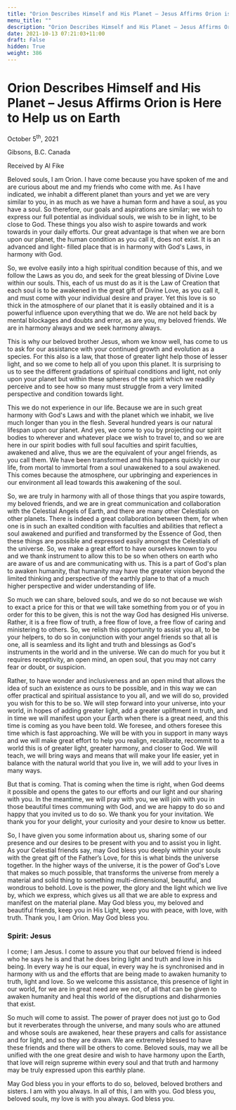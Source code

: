```yaml
---
title: "Orion Describes Himself and His Planet – Jesus Affirms Orion is Here to Help us on Earth"
menu_title: ""
description: "Orion Describes Himself and His Planet – Jesus Affirms Orion is Here to Help us on Earth"
date: 2021-10-13 07:21:03+11:00
draft: False
hidden: True
weight: 386
---
```

# Orion Describes Himself and His Planet – Jesus Affirms Orion is Here to Help us on Earth

October 5<sup>th</sup>, 2021

Gibsons, B.C. Canada

Received by Al Fike


Beloved souls, I am Orion. I have come because you have spoken of me and are curious about me and my friends who come with me. As I have indicated, we inhabit a different planet than yours and yet we are very similar to you, in as much as we have a human form and have a soul, as you have a soul. So therefore, our goals and aspirations are similar; we wish to express our full potential as individual souls, we wish to be in light, to be close to God. These things you also wish to aspire towards and work towards in your daily efforts. Our great advantage is that when we are born upon our planet, the human condition as you call it, does not exist. It is an advanced and light- filled place that is in harmony with God's Laws, in harmony with God. 

So, we evolve easily into a high spiritual condition because of this, and we follow the Laws as you do, and seek for the great blessing of Divine Love within our souls. This, each of us must do as it is the Law of Creation that each soul is to be awakened in the great gift of Divine Love, as you call it, and must come with your individual desire and prayer. Yet this love is so thick in the atmosphere of our planet that it is easily obtained and it is a powerful influence upon everything that we do. We are not held back by mental blockages and doubts and error, as are you, my beloved friends. We are in harmony always and we seek harmony always. 

This is why our beloved brother Jesus, whom we know well, has come to us to ask for our assistance with your continued growth and evolution as a species. For this also is a law, that those of greater light help those of lesser light, and so we come to help all of you upon this planet. It is surprising to us to see the different gradations of spiritual conditions and light, not only upon your planet but within these spheres of the spirit which we readily perceive and to see how so many must struggle from a very limited perspective and condition towards light. 

This we do not experience in our life. Because we are in such great harmony with God's Laws and with the planet which we inhabit, we live much longer than you in the flesh. Several hundred years is our natural lifespan upon our planet. And yes, we come to you by projecting our spirit bodies to wherever and whatever place we wish to travel to, and so we are here in our spirit bodies with full soul faculties and spirit faculties, awakened and alive, thus we are the equivalent of your angel friends, as you call them. We have been transformed and this happens quickly in our life, from mortal to immortal from a soul unawakened to a soul awakened. This comes because the atmosphere, our upbringing and experiences in our environment all lead towards this awakening of the soul. 

So, we are truly in harmony with all of those things that you aspire towards, my beloved friends, and we are in great communication and collaboration with the Celestial Angels of Earth, and there are many other Celestials on other planets. There is indeed a great collaboration between them, for when one is in such an exalted condition with faculties and abilities that reflect a soul awakened and purified and transformed by the Essence of God, then these things are possible and expressed easily amongst the Celestials of the universe. So, we make a great effort to have ourselves known to you and we thank instrument to allow this to be so when others on earth who are aware of us and are communicating with us. This is a part of God's plan to awaken humanity, that humanity may have the greater vision beyond the limited thinking and perspective of the earthly plane to that of a much higher perspective and wider understanding of life. 

So much we can share, beloved souls, and we do so not because we wish to exact a price for this or that we will take something from you or of you in order for this to be given, this is not the way God has designed His universe. Rather, it is a free flow of truth, a free flow of love, a free flow of caring and ministering to others. So, we relish this opportunity to assist you all, to be your helpers, to do so in conjunction with your angel friends so that all is one, all is seamless and its light and truth and blessings as God's instruments in the world and in the universe. We can do much for you but it requires receptivity, an open mind, an open soul, that you may not carry fear or doubt, or suspicion. 

Rather, to have wonder and inclusiveness and an open mind that allows the idea of such an existence as ours to be possible, and in this way we can offer practical and spiritual assistance to you all, and we will do so, provided you wish for this to be so. We will step forward into your universe, into your world, in hopes of adding greater light, add a greater upliftment in truth, and in time we will manifest upon your Earth when there is a great need, and this time is coming as you have been told. We foresee, and others foresee this time which is fast approaching. We will be with you in support in many ways and we will make great effort to help you realign, recalibrate, recommit to a world this is of greater light, greater harmony, and closer to God. We will teach, we will bring ways and means that will make your life easier, yet in balance with the natural world that you live in, we will add to your lives in many ways. 

But that is coming. That is coming when the time is right, when God deems it possible and opens the gates to our efforts and our light and our sharing with you. In the meantime, we will pray with you, we will join with you in those beautiful times communing with God, and we are happy to do so and happy that you invited us to do so. We thank you for your invitation. We thank you for your delight, your curiosity and your desire to know us better. 

So, I have given you some information about us, sharing some of our presence and our desires to be present with you and to assist you in light. As your Celestial friends say, may God bless you deeply within your souls with the great gift of the Father’s Love, for this is what binds the universe together. In the higher ways of the universe, it is the power of God's Love that makes so much possible, that transforms the universe from merely a material and solid thing to something multi-dimensional, beautiful, and wondrous to behold. Love is the power, the glory and the light which we live by, which we express, which gives us all that we are able to express and manifest on the material plane. May God bless you, my beloved and beautiful friends, keep you in His Light, keep you with peace, with love, with truth. Thank you, I am Orion. May God bless you.

### Spirit: Jesus ###


I come; I am Jesus. I come to assure you that our beloved friend is indeed who he says he is and that he does bring light and truth and love in his being. In every way he is our equal, in every way he is synchronised and in harmony with us and the efforts that are being made to awaken humanity to truth, light and love. So we welcome this assistance, this presence of light in our world, for we are in great need are we not, of all that can be given to awaken humanity and heal this world of the disruptions and disharmonies that exist. 

So much will come to assist. The power of prayer does not just go to God but it reverberates through the universe, and many souls who are attuned and whose souls are awakened, hear these prayers and calls for assistance and for light, and so they are drawn. We are extremely blessed to have these friends and there will be others to come. Beloved souls, may we all be unified with the one great desire and wish to have harmony upon the Earth, that love will reign supreme within every soul and that truth and harmony may be truly expressed upon this earthly plane. 

May God bless you in your efforts to do so, beloved, beloved brothers and sisters. I am with you always. In all of this, I am with you. God bless you, beloved souls, my love is with you always. God bless you.